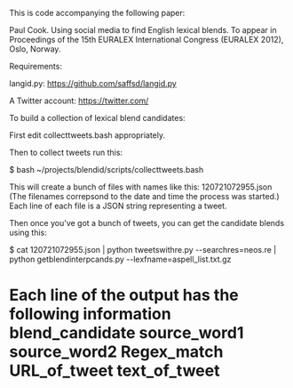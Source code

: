 This is code accompanying the following paper:

Paul Cook. Using social media to find English lexical blends. To
appear in Proceedings of the 15th EURALEX International Congress
(EURALEX 2012), Oslo, Norway.

Requirements:

langid.py: https://github.com/saffsd/langid.py

A Twitter account: https://twitter.com/

To build a collection of lexical blend candidates:

First edit collecttweets.bash appropriately.

Then to collect tweets run this:

$ bash ~/projects/blendid/scripts/collecttweets.bash

This will create a bunch of files with names like this:
120721072955.json (The filenames correpsond to the date and time the
process was started.) Each line of each file is a JSON string
representing a tweet.

Then once you've got a bunch of tweets, you can get the candidate
blends using this:

$ cat 120721072955.json | python tweetswithre.py --searchres=neos.re | python getblendinterpcands.py --lexfname=aspell_list.txt.gz 

Each line of the output has the following information
blend_candidate source_word1 source_word2 Regex_match URL_of_tweet text_of_tweet
=======